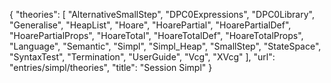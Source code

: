 {
    "theories": [
        "AlternativeSmallStep",
        "DPC0Expressions",
        "DPC0Library",
        "Generalise",
        "HeapList",
        "Hoare",
        "HoarePartial",
        "HoarePartialDef",
        "HoarePartialProps",
        "HoareTotal",
        "HoareTotalDef",
        "HoareTotalProps",
        "Language",
        "Semantic",
        "Simpl",
        "Simpl_Heap",
        "SmallStep",
        "StateSpace",
        "SyntaxTest",
        "Termination",
        "UserGuide",
        "Vcg",
        "XVcg"
    ],
    "url": "entries/simpl/theories",
    "title": "Session Simpl"
}